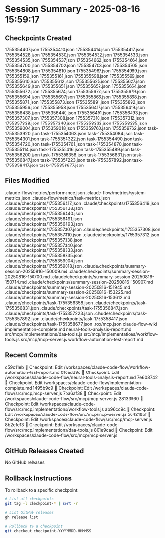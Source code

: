 # Session Summary - 2025-08-16 15:59:17

## Checkpoints Created
1755354407.json
1755354410.json
1755354414.json
1755354417.json
1755354528.json
1755354530.json
1755354532.json
1755354533.json
1755354535.json
1755354537.json
1755354662.json
1755354664.json
1755354700.json
1755354702.json
1755354703.json
1755354705.json
1755354808.json
1755354810.json
1755354967.json
1755354969.json
1755355159.json
1755355161.json
1755355598.json
1755355599.json
1755355610.json
1755355612.json
1755355625.json
1755355627.json
1755355649.json
1755355651.json
1755355652.json
1755355654.json
1755355672.json
1755355674.json
1755355677.json
1755355679.json
1755355694.json
1755355697.json
1755355866.json
1755355868.json
1755355871.json
1755355873.json
1755355891.json
1755355892.json
1755355956.json
1755355958.json
1755356417.json
1755356419.json
1755356438.json
1755356440.json
1755356491.json
1755356493.json
1755357307.json
1755357308.json
1755357310.json
1755357312.json
1755357338.json
1755357340.json
1755358333.json
1755358335.json
1755359004.json
1755359018.json
1755359760.json
1755359762.json
task-1755353920.json
task-1755354063.json
task-1755354084.json
task-1755354301.json
task-1755354322.json
task-1755354490.json
task-1755354720.json
task-1755354761.json
task-1755354870.json
task-1755355114.json
task-1755355416.json
task-1755355489.json
task-1755356200.json
task-1755356358.json
task-1755356831.json
task-1755356847.json
task-1755357223.json
task-1755357892.json
task-1755358417.json
task-1755358677.json

## Files Modified
.claude-flow/metrics/performance.json
.claude-flow/metrics/system-metrics.json
.claude-flow/metrics/task-metrics.json
.claude/checkpoints/1755356417.json
.claude/checkpoints/1755356419.json
.claude/checkpoints/1755356438.json
.claude/checkpoints/1755356440.json
.claude/checkpoints/1755356491.json
.claude/checkpoints/1755356493.json
.claude/checkpoints/1755357307.json
.claude/checkpoints/1755357308.json
.claude/checkpoints/1755357310.json
.claude/checkpoints/1755357312.json
.claude/checkpoints/1755357338.json
.claude/checkpoints/1755357340.json
.claude/checkpoints/1755358333.json
.claude/checkpoints/1755358335.json
.claude/checkpoints/1755359004.json
.claude/checkpoints/1755359018.json
.claude/checkpoints/summary-session-20250816-150009.md
.claude/checkpoints/summary-session-20250816-150700.md
.claude/checkpoints/summary-session-20250816-150714.md
.claude/checkpoints/summary-session-20250816-150907.md
.claude/checkpoints/summary-session-20250816-151945.md
.claude/checkpoints/summary-session-20250816-153225.md
.claude/checkpoints/summary-session-20250816-153612.md
.claude/checkpoints/task-1755356358.json
.claude/checkpoints/task-1755356831.json
.claude/checkpoints/task-1755356847.json
.claude/checkpoints/task-1755357223.json
.claude/checkpoints/task-1755357892.json
.claude/checkpoints/task-1755358417.json
.claude/checkpoints/task-1755358677.json
.roo/mcp.json
claude-flow-wiki
implementation-complete.md
neural-tools-analysis-report.md
src/mcp/implementations/daa-tools.js
src/mcp/implementations/workflow-tools.js
src/mcp/mcp-server.js
workflow-automation-test-report.md

## Recent Commits
c59c11eb 🔖 Checkpoint: Edit /workspaces/claude-code-flow/workflow-automation-test-report.md
016add9c 🔖 Checkpoint: Edit /workspaces/claude-code-flow/neural-tools-analysis-report.md
7e608742 🔖 Checkpoint: Edit /workspaces/claude-code-flow/implementation-complete.md
1495b9c9 🔖 Checkpoint: Edit /workspaces/claude-code-flow/src/mcp/mcp-server.js
7ba6af38 🔖 Checkpoint: Edit /workspaces/claude-code-flow/src/mcp/mcp-server.js
28133960 🔖 Checkpoint: Edit /workspaces/claude-code-flow/src/mcp/implementations/workflow-tools.js
ab96cc9c 🔖 Checkpoint: Edit /workspaces/claude-code-flow/src/mcp/mcp-server.js
564218bf 🔖 Checkpoint: Edit /workspaces/claude-code-flow/src/mcp/mcp-server.js
8b2efe13 🔖 Checkpoint: Edit /workspaces/claude-code-flow/src/mcp/implementations/daa-tools.js
801e9cad 🔖 Checkpoint: Edit /workspaces/claude-code-flow/src/mcp/mcp-server.js

## GitHub Releases Created
No GitHub releases

## Rollback Instructions
To rollback to a specific checkpoint:
```bash
# List all checkpoints
git tag -l checkpoint-* | sort -r

# List GitHub releases
gh release list

# Rollback to a checkpoint
git checkout checkpoint-YYYYMMDD-HHMMSS
```
